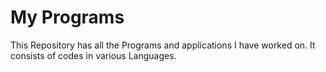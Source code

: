 # My Programs

This Repository has all the Programs and applications I have worked on. 
It consists of codes in various Languages.

